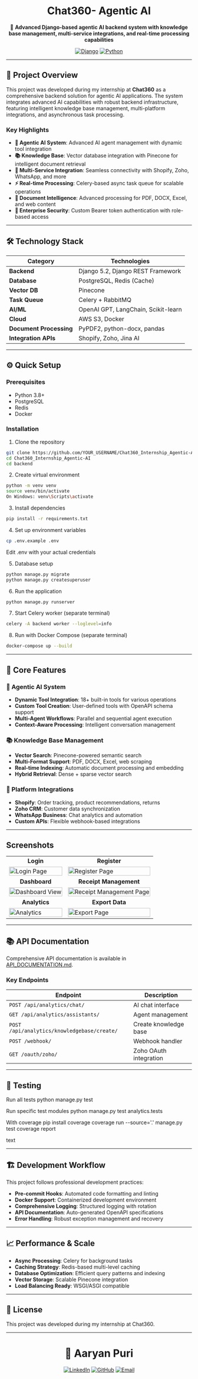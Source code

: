 <h1 align="center">Chat360- Agentic AI </h1>
<div align="center">

🤖 **Advanced Django-based agentic AI backend system with knowledge base management, multi-service integrations, and real-time processing capabilities**

[![Django](https://img.shields.io/badge/Django-5.2-green.svg)](https://djangoproject.com)
[![Python](https://img.shields.io/badge/Python-3.8+-blue.svg)](https://python.org)

</div>

---

## 🚀 **Project Overview**

This project was developed during my internship at **Chat360** as a comprehensive backend solution for agentic AI applications. The system integrates advanced AI capabilities with robust backend infrastructure, featuring intelligent knowledge base management, multi-platform integrations, and asynchronous task processing.

### **Key Highlights**
- **🧠 Agentic AI System**: Advanced AI agent management with dynamic tool integration
- **📚 Knowledge Base**: Vector database integration with Pinecone for intelligent document retrieval
- **🔗 Multi-Service Integration**: Seamless connectivity with Shopify, Zoho, WhatsApp, and more
- **⚡ Real-time Processing**: Celery-based async task queue for scalable operations
- **📄 Document Intelligence**: Advanced processing for PDF, DOCX, Excel, and web content
- **🔐 Enterprise Security**: Custom Bearer token authentication with role-based access

---

## 🛠️ **Technology Stack**

| Category | Technologies |
|----------|-------------|
| **Backend** | Django 5.2, Django REST Framework |
| **Database** | PostgreSQL, Redis (Cache) |
| **Vector DB** | Pinecone |
| **Task Queue** | Celery + RabbitMQ |
| **AI/ML** | OpenAI GPT, LangChain, Scikit-learn |
| **Cloud** | AWS S3, Docker |
| **Document Processing** | PyPDF2, python-docx, pandas |
| **Integration APIs** | Shopify, Zoho, Jina AI |


---

## ⚙️ **Quick Setup**

### **Prerequisites**
- Python 3.8+
- PostgreSQL
- Redis
- Docker 

### **Installation**

1. Clone the repository
```bash
git clone https://github.com/YOUR_USERNAME/Chat360_Internship_Agentic-AI.git
cd Chat360_Internship_Agentic-AI
cd backend
```

2. Create virtual environment
```bash
python -m venv venv
source venv/bin/activate
On Windows: venv\Scripts\activate
```

3. Install dependencies
```bash
pip install -r requirements.txt
```

4. Set up environment variables
```bash
cp .env.example .env
```
Edit .env with your actual credentials

5. Database setup
```bash
python manage.py migrate
python manage.py createsuperuser
```

6. Run the application
```bash
python manage.py runserver
```

7. Start Celery worker (separate terminal)
```bash
celery -A backend worker --loglevel=info
```

8. Run with Docker Compose (separate terminal)
```bash
docker-compose up --build
```
---

## 🚀 **Core Features**

### **🤖 Agentic AI System**
- **Dynamic Tool Integration**: 18+ built-in tools for various operations
- **Custom Tool Creation**: User-defined tools with OpenAPI schema support
- **Multi-Agent Workflows**: Parallel and sequential agent execution
- **Context-Aware Processing**: Intelligent conversation management

### **📚 Knowledge Base Management**
- **Vector Search**: Pinecone-powered semantic search
- **Multi-Format Support**: PDF, DOCX, Excel, web scraping
- **Real-time Indexing**: Automatic document processing and embedding
- **Hybrid Retrieval**: Dense + sparse vector search

### **🔗 Platform Integrations**
- **Shopify**: Order tracking, product recommendations, returns
- **Zoho CRM**: Customer data synchronization
- **WhatsApp Business**: Chat analytics and automation
- **Custom APIs**: Flexible webhook-based integrations

---
## Screenshots

<table>
  <tr>
    <td align="center"><strong>Login</strong></td>
    <td align="center"><strong>Register</strong></td>
  </tr>
  <tr>
    <td><img src="https://github.com/AaryanPuri/billsight-project/blob/main/screenshots/1.png" alt="Login Page" width="100%"></td>
    <td><img src="https://github.com/AaryanPuri/billsight-project/blob/main/screenshots/2.png" alt="Register Page" width="100%"></td>
  </tr>
  <tr>
    <td align="center"><strong>Dashboard</strong></td>
    <td align="center"><strong>Receipt Management</strong></td>
  </tr>
  <tr>
    <td><img src="https://github.com/AaryanPuri/billsight-project/blob/main/screenshots/3.png" alt="Dashboard View" width="100%"></td>
    <td><img src="https://github.com/AaryanPuri/billsight-project/blob/main/screenshots/4.png" alt="Receipt Management Page" width="100%"></td>
  </tr>
   <tr>
    <td align="center"><strong>Analytics</strong></td>
    <td align="center"><strong>Export Data</strong></td>
  </tr>
   <tr>
    <td><img src="https://github.com/AaryanPuri/billsight-project/blob/main/screenshots/5.png" alt="Analytics" width="100%"></td>
    <td><img src="https://github.com/AaryanPuri/billsight-project/blob/main/screenshots/6.png" alt="Export Page" width="100%"></td>
  </tr>
</table>

---

## 📚 **API Documentation**

Comprehensive API documentation is available in [API_DOCUMENTATION.md](API_DOCUMENTATION.md).

### **Key Endpoints**

| Endpoint | Description |
|----------|-------------|
| `POST /api/analytics/chat/` | AI chat interface |
| `GET /api/analytics/assistants/` | Agent management |
| `POST /api/analytics/knowledgebase/create/` | Create knowledge base |
| `POST /webhook/` | Webhook handler |
| `GET /oauth/zoho/` | Zoho OAuth integration |

---

## 🧪 **Testing**

Run all tests
python manage.py test

Run specific test modules
python manage.py test analytics.tests

With coverage
pip install coverage
coverage run --source='.' manage.py test
coverage report

text

---

## 🏗️ **Development Workflow**

This project follows professional development practices:

- **Pre-commit Hooks**: Automated code formatting and linting
- **Docker Support**: Containerized development environment
- **Comprehensive Logging**: Structured logging with rotation
- **API Documentation**: Auto-generated OpenAPI specifications
- **Error Handling**: Robust exception management and recovery

---

## 📈 **Performance & Scale**

- **Async Processing**: Celery for background tasks
- **Caching Strategy**: Redis-based multi-level caching
- **Database Optimization**: Efficient query patterns and indexing
- **Vector Storage**: Scalable Pinecone integration
- **Load Balancing Ready**: WSGI/ASGI compatible

---

## 📄 **License**

This project was developed during my internship at Chat360.

---

<div align="center">

# 👤 Aaryan Puri

[![LinkedIn](https://img.shields.io/badge/LinkedIn-0077B5?style=for-the-badge&logo=linkedin&logoColor=white)](https://www.linkedin.com/in/aaryan-puri-04923a228/) [![GitHub](https://img.shields.io/badge/GitHub-181717?style=for-the-badge&logo=github&logoColor=white)](https://github.com/AaryanPuri) [![Email](https://img.shields.io/badge/Email-D14836?style=for-the-badge&logo=gmail&logoColor=white)](mailto:aaryanpuri75@gmail.com)

</div>

